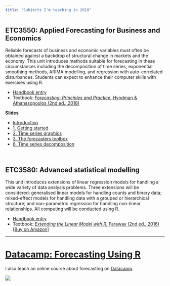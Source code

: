 ```yaml
---
title: "Subjects I'm teaching in 2018"
---
```



## ETC3550: Applied Forecasting for Business and Economics

Reliable forecasts of business and economic variables must often be obtained against a backdrop of structural change in markets and the economy. This unit introduces methods suitable for forecasting in these circumstances including the decomposition of time series, exponential smoothing methods, ARIMA modelling, and regression with auto-correlated disturbances. Students can expect to enhance their computer skills with exercises using R.

  * [Handbook entry](http://www.monash.edu.au/pubs/handbooks/units/ETC3550.html)
  * Textbook: [*Forecasting: Principles and Practice*, Hyndman & Athanasopoulos (2nd ed., 2018)](http://OTexts.org/fpp2/)

**Slides**

 * [Introduction](/etc3550/etc3550_intro.pdf)
 * [1. Getting started](/etc3550/1-getting-started.pdf)
 * [2. Time series graphics](/etc3550/2-tsgraphics.pdf)
 * [3. The forecasters toolbox](/etc3550/3-toolbox.pdf)
 * [6. Time series decomposition](/etc3550/6-decomposition.pdf)

&nbsp;

## ETC3580: Advanced statistical modelling

This unit introduces extensions of linear regression models for handling a wide variety of data analysis problems. Three extensions will be considered: generalised linear models for handling counts and binary data; mixed-effect models for handling data with a grouped or hierarchical structure; and non-parametric regression for handling non-linear relationships. All computing will be conducted using R.

  * [Handbook entry](http://www.monash.edu.au/pubs/handbooks/units/ETC3580.html)
  * Textbook: [*Extending the Linear Model with R*, Faraway (2nd ed., 2016)](http://www.maths.bath.ac.uk/~jjf23/ELM/) [[Buy on Amazon](http://amzn.com/158488424X/?tag=otexts-20)]

* * * 

# [Datacamp: Forecasting Using R](https://www.datacamp.com/courses/forecasting-using-r)

I also teach an online course about forecasting on [Datacamp](https://www.datacamp.com/courses/forecasting-using-r).


[![](/img/Datacamp.png)](https://www.datacamp.com/courses/forecasting-using-r)

